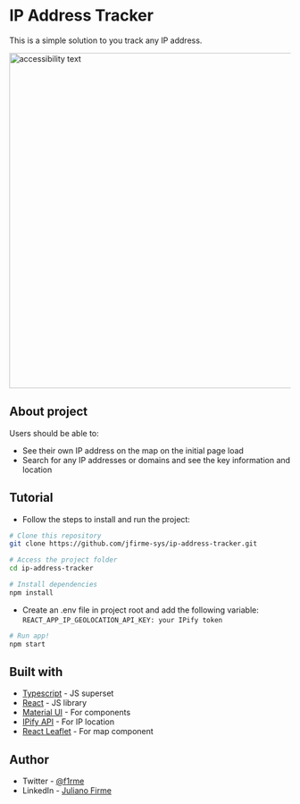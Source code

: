 # IP Address Tracker 

This is a simple solution to you track any IP address. 
<p align="left">
  <img src="https://i.ibb.co/XZZVKRR/Screenshot-1.png" width="600" alt="accessibility text">
</p>

## About project
Users should be able to:
- See their own IP address on the map on the initial page load
- Search for any IP addresses or domains and see the key information and location

## Tutorial
- Follow the steps to install and run the project:
```bash
# Clone this repository
git clone https://github.com/jfirme-sys/ip-address-tracker.git

# Access the project folder
cd ip-address-tracker

# Install dependencies
npm install

```
- Create an .env file in project root and add the following variable: ``REACT_APP_IP_GEOLOCATION_API_KEY: your IPify token``

```bash
# Run app!
npm start
```

## Built with

- [Typescript](https://www.typescriptlang.org/) - JS superset 
- [React](https://reactjs.org/) - JS library
- [Material UI](https://mui.com/pt/) - For components
- [IPify API](https://geo.ipify.org/) - For IP location
- [React Leaflet](https://react-leaflet.js.org/) - For map component

## Author

- Twitter - [@f1rme](https://www.twitter.com/f1rme)
- LinkedIn - [Juliano Firme](https://www.linkedin.com/in/juliano-asfirme/)

